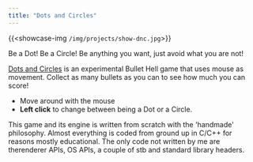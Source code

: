 ```yaml
---
title: "Dots and Circles"
---
```


{{<showcase-img `/img/projects/show-dnc.jpg`>}}

Be a Dot! Be a Circle!&nbsp;Be anything you want, just avoid what you are not! 

[Dots and Circles](https://momohoudai.itch.io/dots-and-circles) is an experimental Bullet Hell game that uses mouse as movement. Collect as many bullets as you can to see how much you can score!

- Move around with the mouse
- **Left click** to change between being a Dot or a Circle.

This game and its engine is written from scratch with the 'handmade' philosophy. Almost everything is coded from ground up in C/C++ for reasons mostly educational. The only code not written by me are therenderer APIs, OS APIs, a couple of stb and standard&nbsp;library headers.&nbsp; 
